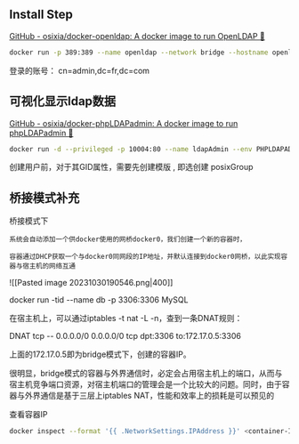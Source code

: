 
## Install Step

[GitHub - osixia/docker-openldap: A docker image to run OpenLDAP 🐳](https://github.com/osixia/docker-openldap)

```bash
docker run -p 389:389 --name openldap --network bridge --hostname openldap-host --env LDAP_ORGANISATION="fr" --env LDAP_DOMAIN="fr.com" --env LDAP_ADMIN_PASSWORD="123456" --detach osixia/openldap
```

登录的账号： cn=admin,dc=fr,dc=com

## 可视化显示ldap数据

[GitHub - osixia/docker-phpLDAPadmin: A docker image to run phpLDAPadmin 🐳](https://github.com/osixia/docker-phpLDAPadmin)

```bash
docker run -d --privileged -p 10004:80 --name ldapAdmin --env PHPLDAPADMIN_HTTPS=false --env PHPLDAPADMIN_LDAP_HOSTS=172.17.0.6 --detach osixia/phpldapadmin
```

创建用户前，对于其GID属性，需要先创建模版 , 即选创建 posixGroup

## 桥接模式补充

桥接模式下

`系统会自动添加一个供docker使用的网桥docker0，我们创建一个新的容器时，`

`容器通过DHCP获取一个与docker0同网段的IP地址，并默认连接到docker0网桥，以此实现容器与宿主机的网络互通`

![[Pasted image 20231030190546.png|400]]


docker run -tid --name db -p 3306:3306 MySQL

在宿主机上，可以通过iptables -t nat -L -n，查到一条DNAT规则：

DNAT tcp -- 0.0.0.0/0 0.0.0.0/0 tcp dpt:3306 to:172.17.0.5:3306

上面的172.17.0.5即为bridge模式下，创建的容器IP。

很明显，bridge模式的容器与外界通信时，必定会占用宿主机上的端口，从而与宿主机竞争端口资源，对宿主机端口的管理会是一个比较大的问题。同时，由于容器与外界通信是基于三层上iptables NAT，性能和效率上的损耗是可以预见的

查看容器IP

```bash
docker inspect --format '{{ .NetworkSettings.IPAddress }}' <container-ID>
```

